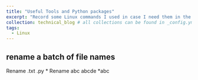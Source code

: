 ```yaml
---
title: "Useful Tools and Python packages"
excerpt: "Record some Linux commands I used in case I need them in the future."
collection: technical_blog # all collections can be found in _config.yml -> collections
tags:
  - Linux
---
```


## rename a batch of file names
Rename .txt .py *
Rename abc abcde *abc


